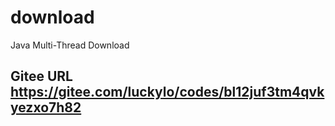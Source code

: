 # download
Java Multi-Thread Download

## Gitee URL https://gitee.com/luckylo/codes/bl12juf3tm4qvkyezxo7h82 

